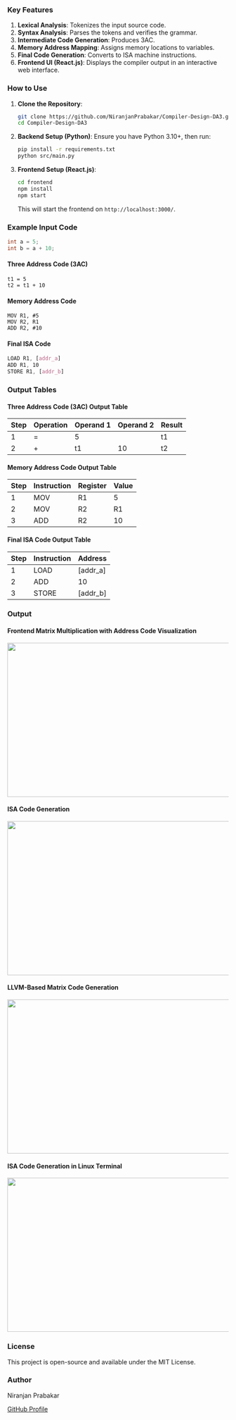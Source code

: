 ### Key Features

1. **Lexical Analysis**: Tokenizes the input source code.
2. **Syntax Analysis**: Parses the tokens and verifies the grammar.
3. **Intermediate Code Generation**: Produces 3AC.
4. **Memory Address Mapping**: Assigns memory locations to variables.
5. **Final Code Generation**: Converts to ISA machine instructions.
6. **Frontend UI (React.js)**: Displays the compiler output in an interactive web interface.

### How to Use

1. **Clone the Repository**:
    ```bash
    git clone https://github.com/NiranjanPrabakar/Compiler-Design-DA3.git
    cd Compiler-Design-DA3
    ```

2. **Backend Setup (Python)**:
    Ensure you have Python 3.10+, then run:
    ```bash
    pip install -r requirements.txt
    python src/main.py
    ```

3. **Frontend Setup (React.js)**:
    ```bash
    cd frontend
    npm install
    npm start
    ```
    This will start the frontend on `http://localhost:3000/`.

### Example Input Code

```c
int a = 5;
int b = a + 10;
```

#### Three Address Code (3AC)
```
t1 = 5
t2 = t1 + 10
```

#### Memory Address Code
```
MOV R1, #5
MOV R2, R1
ADD R2, #10
```

#### Final ISA Code
```css
LOAD R1, [addr_a]
ADD R1, 10
STORE R1, [addr_b]
```

### Output Tables

#### Three Address Code (3AC) Output Table

| Step | Operation | Operand 1 | Operand 2 | Result |
|------|-----------|-----------|-----------|--------|
| 1    | =         | 5         |           | t1     |
| 2    | +         | t1        | 10        | t2     |

#### Memory Address Code Output Table

| Step | Instruction | Register | Value |
|------|-------------|----------|-------|
| 1    | MOV         | R1       | 5     |
| 2    | MOV         | R2       | R1    |
| 3    | ADD         | R2       | 10    |

#### Final ISA Code Output Table

| Step | Instruction | Address  |
|------|-------------|----------|
| 1    | LOAD        | [addr_a] |
| 2    | ADD         | 10       |
| 3    | STORE       | [addr_b] |

### Output

#### Frontend Matrix Multiplication with Address Code Visualization
<img src="https://github.com/user-attachments/assets/1f4b73f1-746c-4454-a5d8-32343e6d0823" align="center" height="350" width="600"/>

#### ISA Code Generation
<img src="https://github.com/user-attachments/assets/41be80df-aece-455c-ad08-010f2bc923d5" align="center" height="350" width="600"/>

#### LLVM-Based Matrix Code Generation
<img src="https://github.com/user-attachments/assets/b11f1a57-d7a6-4d73-9972-ab67796cd591" align="center" height="350" width="600"/>

#### ISA Code Generation in Linux Terminal
<img src="https://github.com/user-attachments/assets/ac69a727-c8f3-4a41-baa5-c60c4a2a4791" align="center" height="350" width="600"/>

### License
This project is open-source and available under the MIT License.

### Author
Niranjan Prabakar

[GitHub Profile](https://github.com/NiranjanPrabakar)
